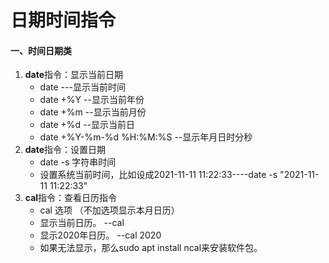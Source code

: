 # 日期时间指令



#### 一、时间日期类

1. **date**指令：显示当前日期
   - date ---显示当前时间
   - date +%Y --显示当前年份
   - date +%m --显示当前月份
   - date +%d --显示当前日
   - date +%Y-%m-%d %H:%M:%S --显示年月日时分秒
2. **date**指令：设置日期
   - date -s 字符串时间
   - 设置系统当前时间，比如设成2021-11-11 11:22:33----date -s "2021-11-11 11:22:33"
3. **cal**指令：查看日历指令
   - cal 选项   （不加选项显示本月日历）
   - 显示当前日历。 --cal
   - 显示2020年日历。 --cal 2020
   - 如果无法显示，那么sudo apt install ncal来安装软件包。

